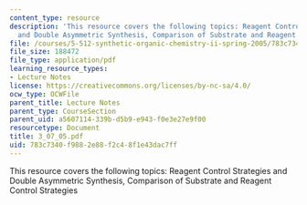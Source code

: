```yaml
---
content_type: resource
description: 'This resource covers the following topics: Reagent Control Strategies
  and Double Asymmetric Synthesis, Comparison of Substrate and Reagent Control Strategies'
file: /courses/5-512-synthetic-organic-chemistry-ii-spring-2005/783c7340f9882e88f2c48f1e43dac7ff_3_07_05.pdf
file_size: 188472
file_type: application/pdf
learning_resource_types:
- Lecture Notes
license: https://creativecommons.org/licenses/by-nc-sa/4.0/
ocw_type: OCWFile
parent_title: Lecture Notes
parent_type: CourseSection
parent_uid: a5607114-339b-d5b9-e943-f0e3e27e9f00
resourcetype: Document
title: 3_07_05.pdf
uid: 783c7340-f988-2e88-f2c4-8f1e43dac7ff
---
```

This resource covers the following topics: Reagent Control Strategies and Double Asymmetric Synthesis, Comparison of Substrate and Reagent Control Strategies
